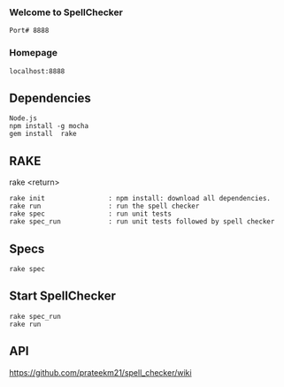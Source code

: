 ### Welcome to SpellChecker ###

`Port# 8888`

### Homepage 
    localhost:8888

## Dependencies 

```
Node.js
npm install -g mocha
gem install  rake
```

## RAKE

rake \<return\>

```
rake init                : npm install: download all dependencies.
rake run                 : run the spell checker
rake spec                : run unit tests
rake spec_run            : run unit tests followed by spell checker
```

## Specs

    rake spec
    
## Start SpellChecker

    rake spec_run
    rake run


## API

   https://github.com/prateekm21/spell_checker/wiki

 
